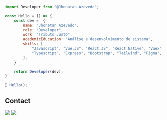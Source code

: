 ```js
import Developer from "@Jhonatan-Azevedo";

const Hello = () => {
    const dev =  {
        name: "Jhonatan Azevedo",
        role: "Developer",
        work: "Tributo Justo",
        academicEducation: "Análise e desenvolvimento de sistema",
        skills: [
            "Javascript", "Vue.JS", "React.JS", "React Native", "Vuex", "Node JS", 
            "Typescript", "Express", "Bootstrap", "Tailwind", "Figma", "HTML5", "CSS3"
        ],
    }

    return Developer(dev);
}

🚀 Hello();
```

## Contact

<p align="left">
  <a href="https://www.linkedin.com/in/jazevedodev/" alt="Linkedin Jhonatan Azevedo" target="_blank">
  <img src="https://img.shields.io/badge/linkedin-0A66C2?style=for-the-badge&logo=linkedin&logoColor=white" /></a>

  <a href="mailto:dev.azevedo@outlook.com" alt="Email Jhonatan Azevedo">
  <img src="https://img.shields.io/badge/Microsoft_Outlook-0078D4?style=for-the-badge&logo=microsoft-outlook&logoColor=white" /></a>
</p>
